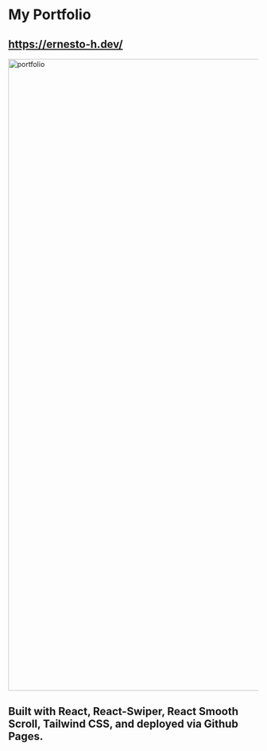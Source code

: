 # My Portfolio
## https://ernesto-h.dev/

<img width="1268" alt="portfolio" src="https://user-images.githubusercontent.com/37064367/171297622-0476d808-9b5b-4f01-8e1c-b02d40bdeeea.png">

## Built with React, React-Swiper, React Smooth Scroll, Tailwind CSS, and deployed via Github Pages.
